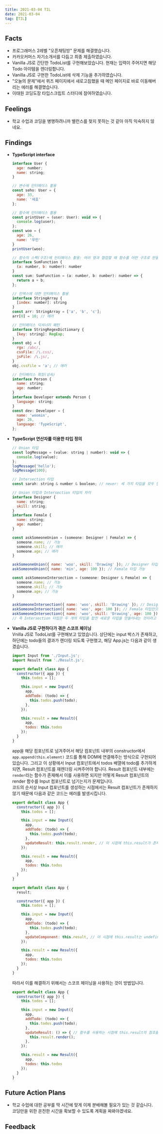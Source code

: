 ```yaml
---
title: 2021-03-04 TIL
date: 2021-03-04
tag: [TIL]
---
```


## Facts

- 프로그래머스 2레벨 "오픈채팅방" 문제를 해결했습니다.
- 카카오커머스 자기소개서를 다듬고 최종 제출하였습니다.
- Vanilla JS로 간단한 TodoList를 구현해보았습니다. 현재는 입력이 주어지면 해당 Todo 아이템을 렌더링합니다.
- Vanilla JS로 구현한 TodoList에 삭제 기능을 추가하였습니다.
- "오늘의 문제"에서 퀴즈 페이지에서 새로고침했을 때 메인 페이지로 바로 이동해버리는 에러를 해결했습니다.
- 이태원 코딩도장 타입스크립트 스터디에 참여하였습니다.

## Feelings

- 학교 수업과 코딩을 병행하려니까 밸런스를 찾지 못하는 것 같아 아직 익숙하지 않네요.

## Findings

- **TypeScript interface**  
  
    ```js
    interface User {
      age: number;
      name: string;
    }

    // 변수에 인터페이스 활용
    const seho: User = {
      age: 33,
      name: '세호'
    };

    // 함수에 인터페이스 활용
    const printUser = (user: User): void => {
      console.log(user);
    };
    const woo = {
      age: 26,
      name: '우민'
    }
    printUser(woo);

    // 함수의 스펙(구조)에 인터페이스 활용: 여러 명과 협업할 때 함수를 어떤 구조로 만들지 정할 때 사용
    interface SumFunction {
      (a: number, b: number): number
    }
    const sum: SumFunction = (a: number, b: number): number => {
      return a + b;
    };

    // 인덱스에 대한 인터페이스 활용
    interface StringArray {
      [index: number]: string
    }
    const arr: StringArray = ['a', 'b', 'c'];
    arr[0] = 10; // 에러

    // 인터페이스 딕셔너리 패턴
    interface StringRegexDictionary {
      [key: string]: RegExp;
    }
    const obj = {
      rgx: /abc/,
      cssFile: /\.css/,
      jsFile: /\.js/,
    }
    obj.cssFile = 'a'; // 에러

    // 인터페이스 확장(상속)
    interface Person {
      name: string;
      age: number;
    }
    interface Developer extends Person {
      language: string;
    }
    const dev: Developer = {
      name: 'woomin',
      age: 26,
      language: 'TypeScript',
    };
    ```

- **TypeScript 연산자를 이용한 타입 정의**

    ```js
    // Union 타입
    const logMessage = (value: string | number): void => {
      console.log(value);
    };
    logMessage('hello');
    logMessage(100);

    // Intersection 타입
    const sarah: string & number & boolean; // never: 세 가지 타입을 모두 만족시킬 수 없다

    // Union 타입과 Intersection 타입의 차이
    interface Designer {
      name: string;
      skill: string;
    }
    interface Female {
      name: string;
      age: number;
    }

    const askSomeoneUnion = (someone: Designer | Female) => {
      someone.name; // 가능
      someone.skill; // 에러
      someone.age; // 에러
    }

    askSomeoneUnion({ name: 'woo', skill: 'Drawing' }); // Designer 타입 가능
    askSomeoneUnion({ name: 'min', age: 100 }); // Female 타입 가능

    const askSomeoneIntersection = (someone: Designer & Female) => {
      someone.name; // 가능
      someone.skill; // 가능
      someone.age; // 가능
    }

    askSomeoneIntersection({ name: 'woo', skill: 'Drawing' }); // Designer 타입만으론 불가능. age 필요
    askSomeoneIntersection({ name: 'woo', age: 100 }); // Female 타입만으론 불가능. skill 필요
    askSomeoneIntersection({ name: 'woo', skill: 'Drawing', age: 100 }); // 두 가지 타입의 속성 모두 만족해야함
    // 즉 Intersection 타입은 두 개의 타입을 합친 새로운 타입을 만들어내는 것이라고 볼 수 있다.
    ```

- **Vanilla JS로 구현하다가 겪은 스코프 체이닝**  
  Vnilla JS로 TodoList를 구현해보고 있었습니다. 상단에는 input 박스가 존재하고, 하단에는 todo들의 결과가 렌더링 되도록 구현했고, 해당 App.js는 다음과 같이 생겼습니다.

    ```js
    import Input from './Input.js';
    import Result from './Result.js';

    export default class App {
      constructor({ app }) {
        this.todos = [];

        this.input = new Input({
          app,
          addTodo: (todo) => {
            this.todos.push(todo);
          },
        });

        this.result = new Result({
          app,
          todos: this.todos
        });
      }
    }
    ```

    app을 해당 컴포넌트로 넘겨주어서 해당 컴포넌트 내부의 constructor에서 `app.append(this.element)` 코드를 통해 DOM에 연결해주는 방식으로 구현되어있습니다. 그리고 이 상황에서 Input 컴포넌트에서 todos 배열에 todo를 추가하게 되면, Result 컴포넌트를 재렌더링 시켜주어야 합니다. Result 컴포넌트 내부에는 `render`라는 함수가 존재해서 이를 사용하면 되지만 어떻게 Result 컴포넌트의 render 함수를 Input 컴포넌트로 넘기는지가 문제입니다.  
    코드의 순서상 Input 컴포넌트를 생성하는 시점에서는 Result 컴포넌트가 존재하지 않기 때문에 다음과 같은 코드는 에러를 발생시킵니다.

    ```js
    export default class App {
      constructor({ app }) {
        this.todos = [];

        this.input = new Input({
          app,
          addTodo: (todo) => {
            this.todos.push(todo);
          },
          updateResult: this.result.render, // 이 시점에 this.result가 존재하지 않아 에러가 발생합니다.
        });

        this.result = new Result({
          app,
          todos: this.todos
        });
      }
    }
    ```

    ```js
    export default class App {
      result;

      constructor({ app }) {
        this.todos = [];

        this.input = new Input({
          app,
          addTodo: (todo) => {
            this.todos.push(todo);
          },
          updateComponent: this.result, // 이 시점에 this.result는 undefined인 상태로 할당되어버립니다.
        });

        this.result = new Result({
          app,
          todos: this.todos
        });
      }
    }
    ```

    따라서 이를 해결하기 위해서는 스코프 체이닝을 사용하는 것이 방법입니다.

    ```js
    export default class App {
      constructor({ app }) {
        this.todos = [];

        this.input = new Input({
          app,
          addTodo: (todo) => {
            this.todos.push(todo);
          },
          updateResult: () => { // 함수를 사용하는 시점에 this.result의 참조를 추적합니다.
            this.result.render();
          },
        });

        this.result = new Result({
          app,
          todos: this.todos
        });
      }
    }
    ```

## Future Action Plans

- 학교 수업에 대한 공부를 딱 시간에 맞게 이제 분배해볼 필요가 있는 것 같습니다. 코딩만을 위한 온전한 시간을 확보할 수 있도록 계획을 짜봐야겠네요.

## Feedback
